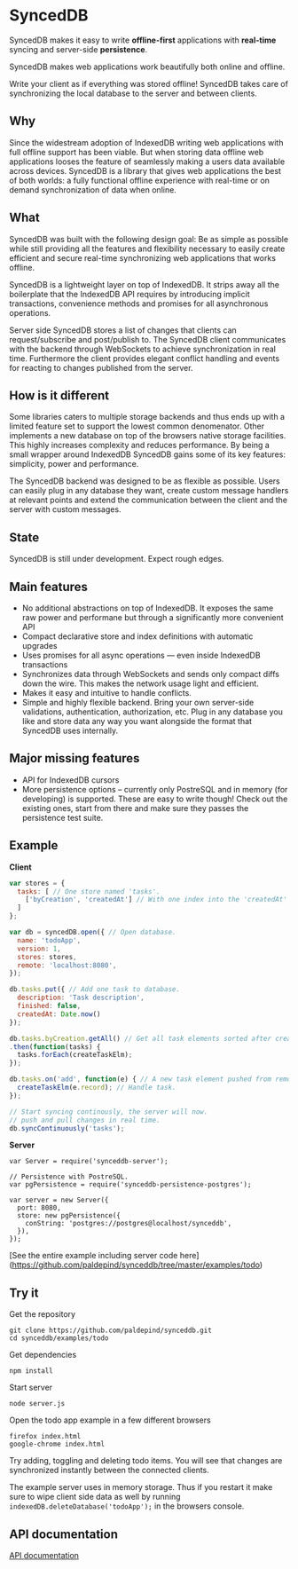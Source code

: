 SyncedDB
========
SyncedDB makes it easy to write __offline-first__ applications with
__real-time__ syncing and server-side __persistence__.

SyncedDB makes web applications work beautifully both online and offline.

Write your client as if everything was stored offline! SyncedDB takes care of
synchronizing the local database to the server and between clients.

Why
---
Since the widestream adoption of IndexedDB writing web applications
with full offline support has been viable. But when storing data offline web
applications looses the feature of seamlessly making a users data available
across devices. SyncedDB is a library that gives web applications the best of
both worlds: a fully functional offline experience with real-time or on demand
synchronization of data when online.

What
----
SyncedDB was built with the following design goal: Be as simple as possible while
still providing all the features and flexibility necessary to easily create
efficient and secure real-time synchronizing web applications that works offline.

SyncedDB is a lightweight layer on top of IndexedDB. It strips away all the
boilerplate that the IndexedDB API requires by introducing implicit transactions,
convenience methods and promises for all asynchronous operations.

Server side SyncedDB stores a list of changes that clients can request/subscribe
and post/publish to. The SyncedDB client communicates with the backend through
WebSockets to achieve synchronization in real time. Furthermore the client provides
elegant conflict handling and events for reacting to changes published from the
server.

How is it different
-------------------
Some libraries caters to multiple storage backends and thus ends up with a
limited feature set to support the lowest common denomenator. Other implements
a new database on top of the browsers native storage facilities. This highly
increases complexity and reduces performance. By being a small wrapper around
IndexedDB SyncedDB gains some of its key features: simplicity, power and
performance.

The SyncedDB backend was designed to be as flexible as possible. Users can
easily plug in any database they want, create custom message handlers at
relevant points and extend the communication between the client and the server
with custom messages.

State
-----
SyncedDB is still under development. Expect rough edges.

Main features
--------
* No additional abstractions on top of IndexedDB. It exposes the same
  raw power and performane but through a significantly more convenient API
* Compact declarative store and index definitions with automatic upgrades
* Uses promises for all async operations — even inside IndexedDB transactions
* Synchronizes data through WebSockets and sends only compact diffs down the
  wire. This makes the network usage light and efficient.
* Makes it easy and intuitive to handle conflicts.
* Simple and highly flexible backend. Bring your own server-side validations,
  authentication, authorization, etc. Plug in any database you like and store data
  any way you want alongside the format that SyncedDB uses internally.

Major missing features
----------------
* API for IndexedDB cursors
* More persistence options – currently only PostreSQL and in memory (for developing)
  is supported. These are easy to write though! Check out the existing ones, start
  from there and make sure they passes the persistence test suite.

Example
-------

__Client__

```javascript
var stores = {
  tasks: [ // One store named 'tasks'.
    ['byCreation', 'createdAt'] // With one index into the 'createdAt' property.
  ]
};

var db = syncedDB.open({ // Open database.
  name: 'todoApp',
  version: 1,
  stores: stores,
  remote: 'localhost:8080',
});

db.tasks.put({ // Add one task to database.
  description: 'Task description',
  finished: false,
  createdAt: Date.now()
});

db.tasks.byCreation.getAll() // Get all task elements sorted after creation.
.then(function(tasks) {
  tasks.forEach(createTaskElm);
});

db.tasks.on('add', function(e) { // A new task element pushed from remote.
  createTaskElm(e.record); // Handle task.
});

// Start syncing continously, the server will now.
// push and pull changes in real time.
db.syncContinuously('tasks');
```

__Server__

```
var Server = require('synceddb-server');

// Persistence with PostreSQL.
var pgPersistence = require('synceddb-persistence-postgres');

var server = new Server({
  port: 8080,
  store: new pgPersistence({
    conString: 'postgres://postgres@localhost/synceddb',
  }),
});
```

[See the entire example including server code here]
(https://github.com/paldepind/synceddb/tree/master/examples/todo)

Try it
------
Get the repository
```
git clone https://github.com/paldepind/synceddb.git
cd synceddb/examples/todo
```
Get dependencies
```
npm install
```
Start server
```
node server.js
```
Open the todo app example in a few different browsers
```
firefox index.html
google-chrome index.html
```
Try adding, toggling and deleting todo items. You will see
that changes are synchronized instantly between the
connected clients.

The example server uses in memory storage. Thus if you restart it
make sure to wipe client side data as well by running
`indexedDB.deleteDatabase('todoApp');` in the browsers console.

API documentation
-----------------

[API documentation](https://github.com/paldepind/synceddb/blob/master/API.md)
